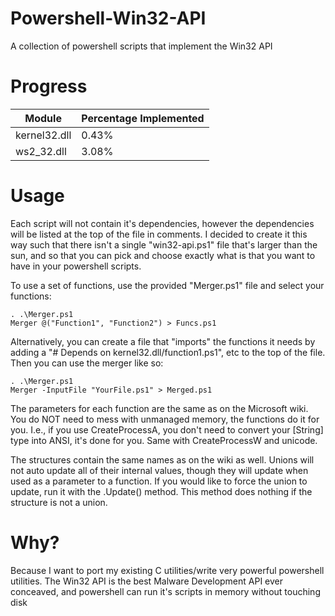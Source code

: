 # Powershell-Win32-API
A collection of powershell scripts that implement the Win32 API

# Progress

| Module | Percentage Implemented |
| - | - |
| kernel32.dll | 0.43% |
| ws2_32.dll | 3.08% |

# Usage

Each script will not contain it's dependencies, however the dependencies will be listed at the top of the file in comments.
I decided to create it this way such that there isn't a single "win32-api.ps1" file that's larger than the sun, and so that you can pick and choose exactly what is that you want to have in your powershell scripts.

To use a set of functions, use the provided "Merger.ps1" file and select your functions:

```
. .\Merger.ps1
Merger @("Function1", "Function2") > Funcs.ps1
```

Alternatively, you can create a file that "imports" the functions it needs by adding a "# Depends on kernel32.dll/function1.ps1", etc to the top of the file. Then you can use the merger like so:

```
. .\Merger.ps1
Merger -InputFile "YourFile.ps1" > Merged.ps1
```

The parameters for each function are the same as on the Microsoft wiki. You do NOT need to mess with unmanaged memory, the functions do it for you. I.e., if you use CreateProcessA, you don't need to convert your \[String\] type into ANSI, it's done for you. Same with CreateProcessW and unicode.

The structures contain the same names as on the wiki as well. Unions will not auto update all of their internal values, though they will update when used as a parameter to a function. If you would like to force the union to update, run it with the .Update() method. This method does nothing if the structure is not a union.

# Why?

Because I want to port my existing C utilities/write very powerful powershell utilities. The Win32 API is the best Malware Development API ever conceaved, and powershell can run it's scripts in memory without touching disk
